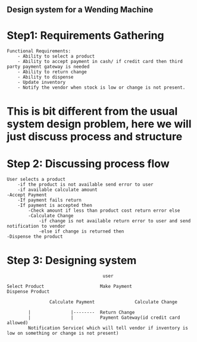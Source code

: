 ## Design system for a Wending Machine


# Step1: Requirements Gathering
    Functional Requirements:
        - Ability to select a product
        - Ability to accept payment in cash/ if credit card then third party payment gateway is needed
        - Ability to return change
        - Ability to dispense
        - Update inventory
        - Notify the vendor when stock is low or change is not present.


# This is bit different from the usual system design problem, here we will just discuss process and structure

# Step 2: Discussing process flow

    User selects a product
        -if the product is not available send error to user
        -if available calculate amount
    -Accept Payment
        -If payment fails return
        -If payment is accepted then 
            -Check amount if less than product cost return error else
            -Calculate Change
                -if change is not available return error to user and send notification to vendor
                -else if change is returned then
    -Dispense the product
                
# Step 3: Designing system  

                                        user
                        
    Select Product                     Make Payment                   Dispense Product

                    Calculate Payment               Calculate Change
                    
            |               |--------  Return Change
            |               |          Payment Gateway(id credit card allowed)
            Notification Service( which will tell vendor if inventory is low on something or change is not present)
